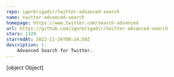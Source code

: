 ```yaml
---
repo: igorbrigadir/twitter-advanced-search
name: twitter-advanced-search
homepage: https://www.twitter.com/search-advanced
url: https://github.com/igorbrigadir/twitter-advanced-search
stars: 1329
starredAt: 2022-11-26T00:24:50Z
description: |-
    Advanced Search for Twitter. 
---
```


[object Object]
